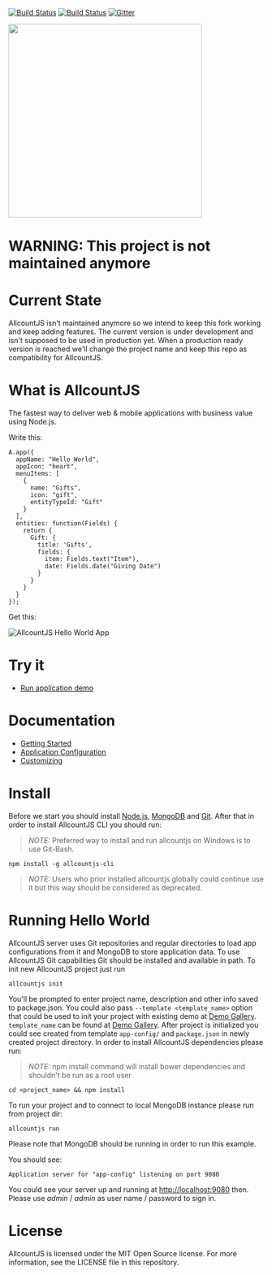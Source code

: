 [![Build Status](https://travis-ci.org/allcount/allcountjs.svg?branch=master)](https://travis-ci.org/allcount/allcountjs)
[![Build Status](https://ci.appveyor.com/api/projects/status/github/allcount/allcountjs?svg=true)](https://ci.appveyor.com/project/paveltiunov/allcountjs)
[![Gitter](https://badges.gitter.im/Join%20Chat.svg)](https://gitter.im/allcount/allcountjs?utm_source=badge&utm_medium=badge&utm_campaign=pr-badge)

<img src="https://allcountjs.com/assets/images/allcountjs-logo-card.png" width="381">

# WARNING: This project is not maintained anymore

# Current State

AllcountJS isn't maintained anymore so we intend to keep this fork working and keep adding features. The current version is under development and isn't supposed to be used in production yet.  When a production ready version is reached we'll change the project name and keep this repo as compatibility for AllcountJS.

# What is AllcountJS

The fastest way to deliver web & mobile applications with business value using Node.js.

Write this:

```
A.app({
  appName: "Hello World",
  appIcon: "heart",
  menuItems: [
    {
      name: "Gifts",
      icon: "gift",
      entityTypeId: "Gift"
    }
  ],
  entities: function(Fields) {
    return {
      Gift: {
        title: 'Gifts',
        fields: {
          item: Fields.text("Item"),
          date: Fields.date("Giving Date")
        }
      }
    }
  }
});
```

Get this:

![AllcountJS Hello World App](https://allcountjs.com/assets/images/allcountjs-splash.png)

# Try it

- [Run application demo](http://allcountjs.com/#demo)

# Documentation

- [Getting Started](http://allcountjs.com/docs/getting-started)
- [Application Configuration](http://allcountjs.com/docs/apps)
- [Customizing](http://allcountjs.com/docs/server)

# Install
Before we start you should install [Node.js](http://nodejs.org/), [MongoDB](http://www.mongodb.org/) and [Git](http://git-scm.com/).
After that in order to install AllcountJS CLI you should run:

> *NOTE:* Preferred way to install and run allcountjs on Windows is to use Git-Bash.

```
npm install -g allcountjs-cli
```

> *NOTE:* Users who prior installed allcountjs globally could continue use it but this way should be considered as deprecated.

# Running Hello World
AllcountJS server uses Git repositories and regular directories to load app configurations from it and MongoDB to store application data.
To use AllcountJS Git capabilities Git should be installed and available in path.
To init new AllcountJS project just run

```
allcountjs init
```

You'll be prompted to enter project name, description and other info saved to package.json.
You could also pass `--template <template_name>` option that could be used to init your project with existing demo at [Demo Gallery](https://allcountjs.com/entity/DemoGallery).
`template_name` can be found at [Demo Gallery](https://allcountjs.com/entity/DemoGallery).
After project is initialized you could see created from template `app-config/` and `package.json` in newly created project directory.
In order to install AllcountJS dependencies please run:

> *NOTE:* npm install command will install bower dependencies and shouldn't be run as a root user

```
cd <project_name> && npm install
```

To run your project and to connect to local MongoDB instance please run from project dir:

```
allcountjs run
```

Please note that MongoDB should be running in order to run this example.

You should see:

```
Application server for "app-config" listening on port 9080
```

You could see your server up and running at [http://localhost:9080](http://localhost:9080) then. Please use *admin* / *admin* as user name / password to sign in.

# License
AllcountJS is licensed under the MIT Open Source license. For more information, see the LICENSE file in this repository.
